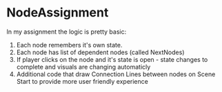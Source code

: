# NodeAssignment

In my assignment the logic is pretty basic:

1. Each node remembers it's own state.
2. Each node has list of dependent nodes (called NextNodes)
3. If player clicks on the node and it's state is open - state changes to complete and visuals are changing automaticly
4. Additional code that draw Connection Lines between nodes on Scene Start to provide more user friendly experience
